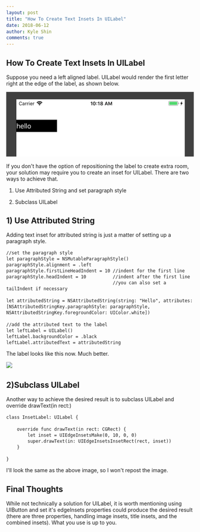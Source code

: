```yaml
---
layout: post
title: "How To Create Text Insets In UILabel"
date: 2018-06-12
author: Kyle Shin
comments: true
---
```

## How To Create Text Insets In UILabel

Suppose you need a left aligned label. UILabel would render the first letter right
at the edge of the label, as shown below.

![ugly label](/images/blog/2018-06-12/ugly_label.png)

If you don't have the option of repositioning the label to create extra room,
your solution may require you to create an inset for UILabel.
 There are two ways to achieve that.

1) Use Attributed String and set paragraph style

2) Subclass UILabel


## 1) Use Attributed String

Adding text inset for attributed string is just a matter
of setting up a paragraph style.

<pre><code class="line-numbers language-swift">//set the paragraph style
let paragraphStyle = NSMutableParagraphStyle()
paragraphStyle.alignment = .left
paragraphStyle.firstLineHeadIndent = 10 //indent for the first line
paragraphStyle.headIndent = 10          //indent after the first line
                                        //you can also set a tailIndent if necessary

let attributedString = NSAttributedString(string: "Hello", attributes: [NSAttributedStringKey.paragraphStyle: paragraphStyle,
NSAttributedStringKey.foregroundColor: UIColor.white])

//add the attributed text to the label
let leftLabel = UILabel()
leftLabel.backgroundColor = .black
leftLabel.attributedText = attributedString
</code></pre>

The label looks like this now. Much better.

<image src="/images/blog/2018-06-12/attributed_text.png" width = "50%">
</image>

## 2)Subclass UILabel

Another way to achieve the desired result is to subclass UILabel and override
drawText(in rect:)

<pre>
<code class="line-numbers language-swift">class InsetLabel: UILabel {

    override func drawText(in rect: CGRect) {
        let inset = UIEdgeInsetsMake(0, 10, 0, 0)
        super.drawText(in: UIEdgeInsetsInsetRect(rect, inset))
    }

}
</code></pre>

I'll look the same as the above image, so I won't repost the image.

## Final Thoughts

While not technically a solution for UILabel, it is worth mentioning using UIButton and set it's
edgeInsets properties could produce the desired result (there are three properties, handling image insets, title
  insets, and the combined insets). What you use is up to you.

